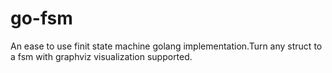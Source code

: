 # go-fsm
An ease to use finit state machine golang implementation.Turn any struct to a fsm with graphviz visualization supported.

